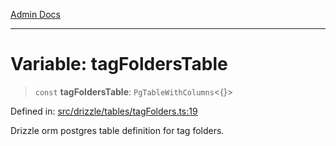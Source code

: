 [Admin Docs](/)

***

# Variable: tagFoldersTable

> `const` **tagFoldersTable**: `PgTableWithColumns`\<\{\}\>

Defined in: [src/drizzle/tables/tagFolders.ts:19](https://github.com/NishantSinghhhhh/talawa-api/blob/392788fe2d27c588c46069b772af4fd307c1489d/src/drizzle/tables/tagFolders.ts#L19)

Drizzle orm postgres table definition for tag folders.
